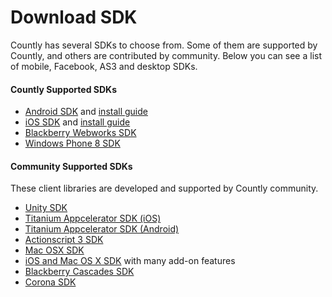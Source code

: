 # Download SDK

Countly has several SDKs to choose from. Some of them are supported by Countly, and others are contributed by community.
Below you can see a list of mobile, Facebook, AS3 and desktop SDKs. 

#### Countly Supported SDKs 

* [Android SDK](https://github.com/Countly/countly-sdk-android) and [install guide](/resources/sdk-installation/android)
* [iOS SDK](https://github.com/Countly/countly-sdk-ios) and [install guide](/resources/sdk-installation/ios)
* [Blackberry Webworks SDK](https://github.com/Countly/countly-sdk-blackberry-webworks)
* [Windows Phone 8 SDK](https://github.com/Countly/countly-sdk-windows-phone)

#### Community Supported SDKs

These client libraries are developed and supported by Countly community. 

* [Unity SDK](https://github.com/Countly/countly-sdk-unity)
* [Titanium Appcelerator SDK (iOS)](https://github.com/euforic/Titanium-Count.ly)
* [Titanium Appcelerator SDK (Android)](https://github.com/shivakumars/Titanium-Android-Count.ly)
* [Actionscript 3 SDK](https://github.com/Countly/countly-sdk-as3) 
* [Mac OSX SDK](https://github.com/mrballoon/countly-sdk-osx)
* [iOS and Mac OS X SDK](https://github.com/benoitsan/countly-sdk-cocoa) with many add-on features
* [Blackberry Cascades SDK](https://github.com/craigmj/countly-sdk-blackberry10-cascades)
* [Corona SDK](https://github.com/brandontreb/Countly-Corona)
